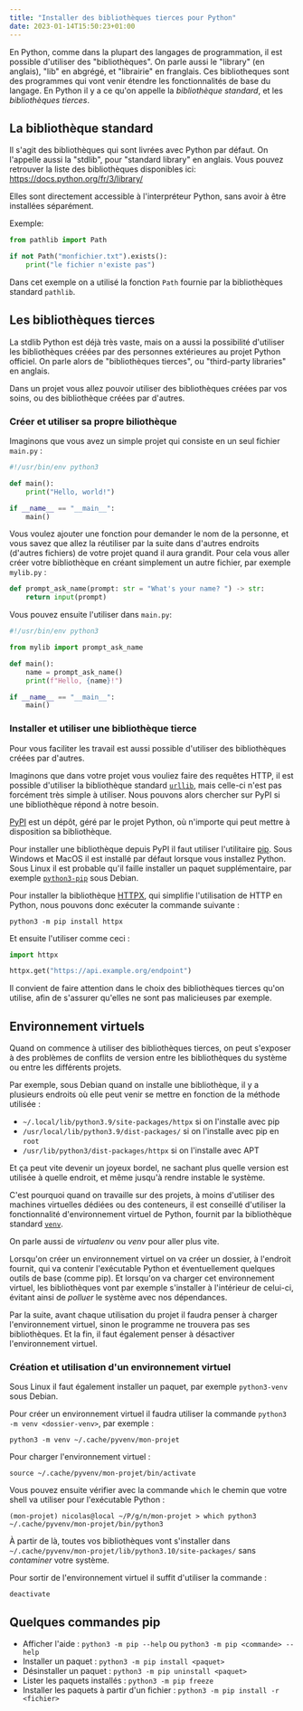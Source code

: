 ```yaml
---
title: "Installer des bibliothèques tierces pour Python"
date: 2023-01-14T15:50:23+01:00
---
```


En Python, comme dans la plupart des langages de programmation, il est possible
d'utiliser des "bibliothèques". On parle aussi le "library" (en anglais), "lib"
en abgrégé, et "librairie" en franglais. Ces bibliotheques sont des programmes
qui vont venir étendre les fonctionnalités de base du langage. En Python il y a
ce qu'on appelle la *bibliothèque standard*, et les *bibliothèques tierces*.

## La bibliothèque standard

Il s'agit des bibliothèques qui sont livrées avec Python par défaut. On
l'appelle aussi la "stdlib", pour "standard library" en anglais. Vous pouvez
retrouver la liste des bibliothèques disponibles ici:
<https://docs.python.org/fr/3/library/>

Elles sont directement accessible à l'interpréteur Python, sans avoir à être
installées séparément.

Exemple:

```python
from pathlib import Path

if not Path("monfichier.txt").exists():
    print("le fichier n'existe pas")
```

Dans cet exemple on a utilisé la fonction `Path` fournie par la bibliothèques
standard `pathlib`.

## Les bibliothèques tierces

La stdlib Python est déjà très vaste, mais on a aussi la possibilité d'utiliser
les bibliothèques créées par des personnes extérieures au projet Python
officiel. On parle alors de "bibliothèques tierces", ou "third-party libraries"
en anglais.

Dans un projet vous allez pouvoir utiliser des bibliothèques créées par vos
soins, ou des bibliothèque créées par d'autres.

### Créer et utiliser sa propre biliothèque

Imaginons que vous avez un simple projet qui consiste en un seul fichier
`main.py` :

```python
#!/usr/bin/env python3

def main():
    print("Hello, world!")

if __name__ == "__main__":
    main()
```

Vous voulez ajouter une fonction pour demander le nom de la personne, et vous
savez que allez la réutiliser par la suite dans d'autres endroits (d'autres
fichiers) de votre projet quand il aura grandit. Pour cela vous aller
créer votre bibliothèque en créant simplement un autre fichier, par exemple
`mylib.py` :

```python
def prompt_ask_name(prompt: str = "What's your name? ") -> str:
    return input(prompt)
```

Vous pouvez ensuite l'utiliser dans `main.py`:

```python
#!/usr/bin/env python3

from mylib import prompt_ask_name

def main():
    name = prompt_ask_name()
    print(f"Hello, {name}!")

if __name__ == "__main__":
    main()
```

### Installer et utiliser une bibliothèque tierce

Pour vous faciliter les travail est aussi possible d'utiliser des bibliothèques
créées par d'autres.

Imaginons que dans votre projet vous vouliez faire des requêtes HTTP, il est
possible d'utiliser la bibliothèque standard
[`urllib`](https://docs.python.org/fr/3/library/urllib.html), mais celle-ci
n'est pas forcément très simple à utiliser. Nous pouvons alors chercher sur
PyPI si une bibliothèque répond à notre besoin.

[PyPI](https://pypi.org) est un dépôt, géré par le projet Python, où n'importe
qui peut mettre à disposition sa bibliothèque.

Pour installer une bibliothèque depuis PyPI il faut utiliser l'utilitaire
[pip](https://pip.pypa.io/en/stable/). Sous Windows et MacOS il est installé
par défaut lorsque vous installez Python. Sous Linux il est probable qu'il
faille installer un paquet supplémentaire, par exemple
[`python3-pip`](https://tracker.debian.org/pkg/python3-pip) sous Debian.

Pour installer la bibliothèque [HTTPX](https://pypi.org/project/httpx/),
qui simplifie l'utilisation de HTTP en Python, nous pouvons donc exécuter la
commande suivante :

```shell
python3 -m pip install httpx
```

Et ensuite l'utiliser comme ceci :

```python
import httpx

httpx.get("https://api.example.org/endpoint")
```

Il convient de faire attention dans le choix des bibliothèques tierces qu'on
utilise, afin de s'assurer qu'elles ne sont pas malicieuses par exemple.

## Environnement virtuels

Quand on commence à utiliser des bibliothèques tierces, on peut s'exposer à
des problèmes de conflits de version entre les bibliothèques du système ou
entre les différents projets.

Par exemple, sous Debian quand on installe une bibliothèque, il y a plusieurs
endroits où elle peut venir se mettre en fonction de la méthode utilisée :

* `~/.local/lib/python3.9/site-packages/httpx` si on l'installe avec pip
* `/usr/local/lib/python3.9/dist-packages/` si on l'installe avec pip en `root`
* `/usr/lib/python3/dist-packages/httpx` si on l'installe avec APT

Et ça peut vite devenir un joyeux bordel, ne sachant plus quelle version
est utilisée à quelle endroit, et même jusqu'à rendre instable le système.

C'est pourquoi quand on travaille sur des projets, à moins d'utiliser des
machines virtuelles dédiées ou des conteneurs, il est conseillé d'utiliser la
fonctionnalité d'environnement virtuel de Python, fournit par la bibliothèque
standard [`venv`](https://docs.python.org/fr/3/library/venv.html).

On parle aussi de *virtualenv* ou *venv* pour aller plus vite.

Lorsqu'on créer un environnement virtuel on va créer un dossier, à l'endroit
fournit, qui va contenir l'exécutable Python et éventuellement quelques outils
de base (comme pip). Et lorsqu'on va charger cet environnement virtuel, les
bibliothèques vont par exemple s'installer à l'intérieur de celui-ci, évitant
ainsi de *polluer* le système avec nos dépendances.

Par la suite, avant chaque utilisation du projet il faudra penser à charger
l'environnement virtuel, sinon le programme ne trouvera pas ses bibliothèques.
Et la fin, il faut également penser à désactiver l'environnement virtuel.

### Création et utilisation d'un environnement virtuel

Sous Linux il faut également installer un paquet, par exemple `python3-venv`
sous Debian.

Pour créer un environnement virtuel il faudra utiliser la commande `python3 -m
venv <dossier-venv>`, par exemple :

```shell
python3 -m venv ~/.cache/pyvenv/mon-projet
```

Pour charger l'environnement virtuel :

```shell
source ~/.cache/pyvenv/mon-projet/bin/activate
```

Vous pouvez ensuite vérifier avec la commande `which` le chemin que votre shell
va utiliser pour l'exécutable Python :

```shell
(mon-projet) nicolas@local ~/P/g/n/mon-projet > which python3
~/.cache/pyvenv/mon-projet/bin/python3
```

À partir de là, toutes vos bibliothèques vont s'installer dans
`~/.cache/pyvenv/mon-projet/lib/python3.10/site-packages/` sans *contaminer*
votre système.

Pour sortir de l'environnement virtuel il suffit d'utiliser la commande :

```shell
deactivate
```

## Quelques commandes pip

* Afficher l'aide : `python3 -m pip --help` ou `python3 -m pip <commande> --help`
* Installer un paquet : `python3 -m pip install <paquet>`
* Désinstaller un paquet : `python3 -m pip uninstall <paquet>`
* Lister les paquets installés : `python3 -m pip freeze`
* Installer les paquets à partir d'un fichier : `python3 -m pip install -r <fichier>`
